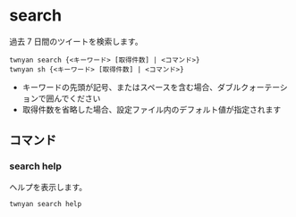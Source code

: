 # search

過去 7 日間のツイートを検索します。

```
twnyan search {<キーワード> [取得件数] | <コマンド>}
twnyan sh {<キーワード> [取得件数] | <コマンド>}
```

- キーワードの先頭が記号、またはスペースを含む場合、ダブルクォーテーションで囲んでください
- 取得件数を省略した場合、設定ファイル内のデフォルト値が指定されます

## コマンド

### search help

ヘルプを表示します。

```
twnyan search help
```
